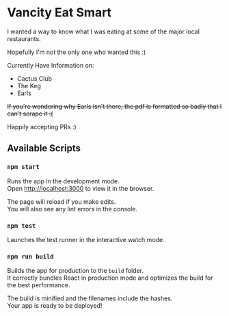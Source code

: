 # Vancity Eat Smart
I wanted a way to know what I was eating at some of the major local restaurants.

Hopefully I'm not the only one who wanted this :)

Currently Have Information on:
- Cactus Club
- The Keg
- Earls

<s>If you're wondering why Earls isn't there, the pdf is formatted so badly that I can't scrape it :(</s>

Happily accepting PRs :)

## Available Scripts
### `npm start`

Runs the app in the development mode.<br>
Open [http://localhost:3000](http://localhost:3000) to view it in the browser.

The page will reload if you make edits.<br>
You will also see any lint errors in the console.

### `npm test`

Launches the test runner in the interactive watch mode.<br>

### `npm run build`

Builds the app for production to the `build` folder.<br>
It correctly bundles React in production mode and optimizes the build for the best performance.

The build is minified and the filenames include the hashes.<br>
Your app is ready to be deployed!
